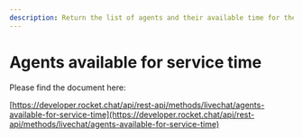 ```yaml
---
description: Return the list of agents and their available time for the provided time frame
---
```


# Agents available for service time

Please find the document here: 

[https://developer.rocket.chat/api/rest-api/methods/livechat/agents-available-for-service-time](https://developer.rocket.chat/api/rest-api/methods/livechat/agents-available-for-service-time)

